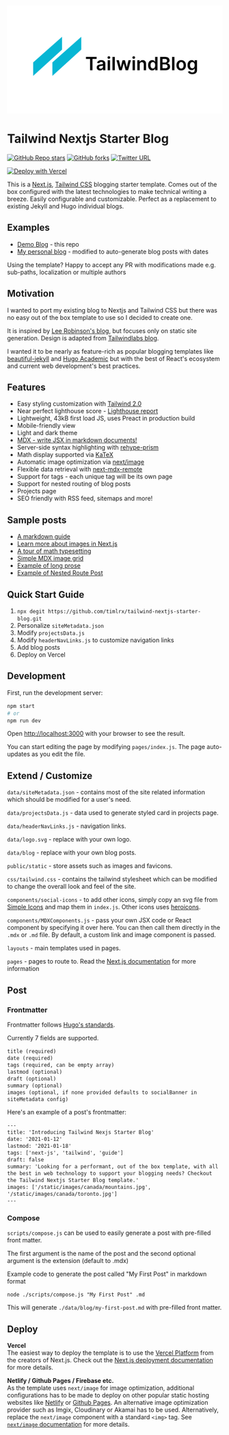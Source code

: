 ![tailwind-nextjs-banner](/public/static/images/twitter-card.png)

# Tailwind Nextjs Starter Blog

[![GitHub Repo stars](https://img.shields.io/github/stars/timlrx/tailwind-nextjs-starter-blog?style=social)](https://GitHub.com/timlrx/tailwind-nextjs-starter-blog/stargazers/)
[![GitHub forks](https://img.shields.io/github/forks/timlrx/tailwind-nextjs-starter-blog?style=social)](https://GitHub.com/timlrx/tailwind-nextjs-starter-blog/network/)
[![Twitter URL](https://img.shields.io/twitter/url?style=social&url=https%3A%2F%2Ftwitter.com%2Ftimlrxx)](https://twitter.com/timlrxx)

[![Deploy with Vercel](https://vercel.com/button)](https://vercel.com/new/git/external?repository-url=https://github.com/yasszu/tailwind-nextjs-starter-blog)

This is a [Next.js](https://nextjs.org/), [Tailwind CSS](https://tailwindcss.com/) blogging starter template. Comes out of the box configured with the latest technologies to make technical writing a breeze. Easily configurable and customizable. Perfect as a replacement to existing Jekyll and Hugo individual blogs.

## Examples

- [Demo Blog](https://tailwind-nextjs-starter-blog.vercel.app/) - this repo
- [My personal blog](https://www.timlrx.com) - modified to auto-generate blog posts with dates

Using the template? Happy to accept any PR with modifications made e.g. sub-paths, localization or multiple authors

## Motivation

I wanted to port my existing blog to Nextjs and Tailwind CSS but there was no easy out of the box template to use so I decided to create one.

It is inspired by [Lee Robinson's blog](https://github.com/leerob/leerob.io), but focuses only on static site generation. Design is adapted from [Tailwindlabs blog](https://github.com/tailwindlabs/blog.tailwindcss.com).

I wanted it to be nearly as feature-rich as popular blogging templates like [beautiful-jekyll](https://github.com/daattali/beautiful-jekyll) and [Hugo Academic](https://github.com/wowchemy/wowchemy-hugo-modules) but with the best of React's ecosystem and current web development's best practices.

## Features

- Easy styling customization with [Tailwind 2.0](https://blog.tailwindcss.com/tailwindcss-v2)
- Near perfect lighthouse score - [Lighthouse report](https://www.webpagetest.org/result/210111_DiC1_08f3670c3430bf4a9b76fc3b927716c5/)
- Lightweight, 43kB first load JS, uses Preact in production build
- Mobile-friendly view
- Light and dark theme
- [MDX - write JSX in markdown documents!](https://mdxjs.com/)
- Server-side syntax highlighting with [rehype-prism](https://github.com/mapbox/rehype-prism)
- Math display supported via [KaTeX](https://katex.org/)
- Automatic image optimization via [next/image](https://nextjs.org/docs/basic-features/image-optimization)
- Flexible data retrieval with [next-mdx-remote](https://github.com/hashicorp/next-mdx-remote)
- Support for tags - each unique tag will be its own page
- Support for nested routing of blog posts
- Projects page
- SEO friendly with RSS feed, sitemaps and more!

## Sample posts

- [A markdown guide](https://tailwind-nextjs-starter-blog.vercel.app/blog/github-markdown-guide)
- [Learn more about images in Next.js](https://tailwind-nextjs-starter-blog.vercel.app/blog/guide-to-using-images-in-nextjs)
- [A tour of math typesetting](https://tailwind-nextjs-starter-blog.vercel.app/blog/deriving-ols-estimator)
- [Simple MDX image grid](https://tailwind-nextjs-starter-blog.vercel.app/blog/pictures-of-canada)
- [Example of long prose](https://tailwind-nextjs-starter-blog.vercel.app/blog/the-time-machine)
- [Example of Nested Route Post](https://tailwind-nextjs-starter-blog.vercel.app/blog/nested-route/introducing-multi-part-posts-with-nested-routing)

## Quick Start Guide

1. `npx degit https://github.com/timlrx/tailwind-nextjs-starter-blog.git`
2. Personalize `siteMetadata.json`
3. Modify `projectsData.js`
4. Modify `headerNavLinks.js` to customize navigation links
5. Add blog posts
6. Deploy on Vercel

## Development

First, run the development server:

```bash
npm start
# or
npm run dev
```

Open [http://localhost:3000](http://localhost:3000) with your browser to see the result.

You can start editing the page by modifying `pages/index.js`. The page auto-updates as you edit the file.

## Extend / Customize

`data/siteMetadata.json` - contains most of the site related information which should be modified for a user's need.

`data/projectsData.js` - data used to generate styled card in projects page.

`data/headerNavLinks.js` - navigation links.

`data/logo.svg` - replace with your own logo.

`data/blog` - replace with your own blog posts.

`public/static` - store assets such as images and favicons.

`css/tailwind.css` - contains the tailwind stylesheet which can be modified to change the overall look and feel of the site.

`components/social-icons` - to add other icons, simply copy an svg file from [Simple Icons](https://simpleicons.org/) and map them in `index.js`. Other icons uses [heroicons](https://heroicons.com/).

`components/MDXComponents.js` - pass your own JSX code or React component by specifying it over here. You can then call them directly in the `.mdx` or `.md` file. By default, a custom link and image component is passed.

`layouts` - main templates used in pages.

`pages` - pages to route to. Read the [Next.js documentation](https://nextjs.org/docs) for more information

## Post

### Frontmatter

Frontmatter follows [Hugo's standards](https://gohugo.io/content-management/front-matter/).

Currently 7 fields are supported.

```
title (required)
date (required)
tags (required, can be empty array)
lastmod (optional)
draft (optional)
summary (optional)
images (optional, if none provided defaults to socialBanner in siteMetadata config)
```

Here's an example of a post's frontmatter:

```
---
title: 'Introducing Tailwind Nexjs Starter Blog'
date: '2021-01-12'
lastmod: '2021-01-18'
tags: ['next-js', 'tailwind', 'guide']
draft: false
summary: 'Looking for a performant, out of the box template, with all the best in web technology to support your blogging needs? Checkout the Tailwind Nextjs Starter Blog template.'
images: ['/static/images/canada/mountains.jpg', '/static/images/canada/toronto.jpg']
---
```

### Compose

`scripts/compose.js` can be used to easily generate a post with pre-filled front matter.

The first argument is the name of the post and the second optional argument is the extension (default to .mdx)

Example code to generate the post called "My First Post" in markdown format

```
node ./scripts/compose.js "My First Post" .md
```

This will generate `./data/blog/my-first-post.md` with pre-filled front matter.

## Deploy

**Vercel**  
The easiest way to deploy the template is to use the [Vercel Platform](https://vercel.com) from the creators of Next.js. Check out the [Next.js deployment documentation](https://nextjs.org/docs/deployment) for more details.

**Netlify / Github Pages / Firebase etc.**  
As the template uses `next/image` for image optimization, additional configurations has to be made to deploy on other popular static hosting websites like [Netlify](https://www.netlify.com/) or [Github Pages](https://pages.github.com/). An alternative image optimization provider such as Imgix, Cloudinary or Akamai has to be used. Alternatively, replace the `next/image` component with a standard `<img>` tag. See [`next/image` documentation](https://nextjs.org/docs/basic-features/image-optimization) for more details.
